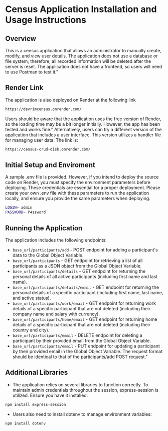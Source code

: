 # Census Application Installation and Usage Instructions





## Overview 
This is a census application that allows an administrator to manually create, modify, and view user details. The application does not use a database or file system; therefore, all recorded information will be deleted after the server is reset. The application does not have a frontend, so users will need to use Postman to test it."

## Render Link 
The application is also deployed on Render at the following link 

```bash 
https://devrimcensus.onrender.com/
```
Users should be aware that the application uses the free version of Render, so the loading time may be a bit longer initially. However, the app has been tested and works fine."
Alternatively, users can try a different version of the application that includes a user interface. This version utilizes a handler file for managing user data. The link is:

```bash 
https://census-crud-disk.onrender.com/

```



## Initial Setup and Enviroment
A sample .env file is provided. However, if you intend to deploy the source code on Render, you must specify the environment parameters before deploying. These credentials are essential for a proper deployment. Please create your own .env file with these parameters to run the application locally, and ensure you provide the same parameters when deploying.

```bash 
LOGIN= admin
PASSWORD= P4ssword
```


## Running the Application 

The application includes the following endpoints:

- `base_url/participants/add` - POST endpoint for adding a participant's data to the Global Object Variable.
- `base_url/participants` - GET endpoint for retrieving a list of all participants as a JSON object from the Global Object Variable.
- `base_url/participants/details` - GET endpoint for returning the personal details of all active participants (including first name and last name).
- `base_url/participants/details/email` - GET endpoint for returning the personal details of a specific participant (including first name, last name, and active status).
- `base_url/participants/work/email` - GET endpoint for returning work details of a specific participant that are not deleted (including their company name and salary with currency).
- `base_url/participants/home/email` - GET endpoint for returning home details of a specific participant that are not deleted (including their country and city).
- `base_url/participants/email` - DELETE endpoint for deleting a participant by their provided email from the Global Object Variable.
- `base_url/participants/email` - PUT endpoint for updating a participant by their provided email in the Global Object Variable. The request format should be identical to that of the participants/add POST request."



## Additional Libraries 
- The application relies on several libraries to function correctly. To maintain admin credentials throughout the session, express-session is utilized. Ensure you have it installed:
```bash 
npm install express-session 
``` 
- Users also need to install dotenv to manage environment variables:
```bash 
npm install dotenv 
``` 



